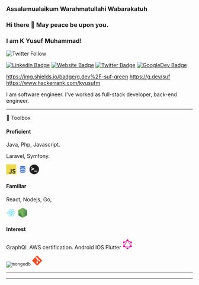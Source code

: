 ### Assalamualaikum Warahmatullahi Wabarakatuh
### Hi there 👋 May peace be upon you.

### I am K Yusuf Muhammad!

![Twitter Follow](https://img.shields.io/twitter/follow/kyusufm?style=social)

[![Linkedin Badge](https://img.shields.io/badge/-LinkedIn-0e76a8?style=flat-square&logo=Linkedin&logoColor=white)](https://linkedin.com/in/kyusufm)
[![Website Badge](https://img.shields.io/badge/Website-3b5998?style=flat-square&logo=google-chrome&logoColor=white)](https://kyusufm.github.io/)
[![Twitter Badge](https://img.shields.io/badge/-Twitter-00acee?style=flat-square&logo=Twitter&logoColor=white)](https://twitter.com/kyusufm)
[![GoogleDev Badge](https://img.shields.io/badge/g.dev%2F-suf-green)](https://g.dev/kyusufm)


https://img.shields.io/badge/g.dev%2F-suf-green
https://g.dev/suf
https://www.hackerrank.com/kyusufm



I am software engineer. I've worked as full-stack developer, back-end engineer.


---

🧰 Toolbox

#### Proficient
Java, Php, Javascript.

Laravel, Symfony.

<code><img height="27" src="https://raw.githubusercontent.com/github/explore/80688e429a7d4ef2fca1e82350fe8e3517d3494d/topics/javascript/javascript.png" alt="javascript"></code>
<code><img height="27" src="https://raw.githubusercontent.com/github/explore/80688e429a7d4ef2fca1e82350fe8e3517d3494d/topics/sql/sql.png" alt="sql"></code>
<code><img height="27" src="https://raw.githubusercontent.com/github/explore/80688e429a7d4ef2fca1e82350fe8e3517d3494d/topics/terminal/terminal.png" alt="terminal"></code>

#### Familiar
React, Nodejs, Go, 

<code><img height="27" src="https://raw.githubusercontent.com/github/explore/80688e429a7d4ef2fca1e82350fe8e3517d3494d/topics/react/react.png" alt="react"></code>
<code><img height="27" src="https://raw.githubusercontent.com/github/explore/80688e429a7d4ef2fca1e82350fe8e3517d3494d/topics/nodejs/nodejs.png" alt="nodejs"></code>


#### Interest
GraphQl.
AWS certification.
Android
IOS
Flutter
<code><img height="27" src="https://raw.githubusercontent.com/github/explore/80688e429a7d4ef2fca1e82350fe8e3517d3494d/topics/graphql/graphql.png" alt="graphql"></code>

<code><img height="27" src="https://encrypted-tbn0.gstatic.com/images?q=tbn%3AANd9GcSTTzPAw-55ssm1Im594xYZ9eRQu2JylrkYLg&usqp=CAU" alt="mongodb"></code>
<code><img height="27" src="https://raw.githubusercontent.com/devicons/devicon/master/icons/git/git-original.svg" alt="git"></code>




---


---

<!--
**kyusufm/kyusufm** is a ✨ _special_ ✨ repository because its `README.md` (this file) appears on your GitHub profile.

Here are some ideas to get you started:

- 🔭 I’m currently working on ...
- 🌱 I’m currently learning ...
- 👯 I’m looking to collaborate on ...
- 🤔 I’m looking for help with ...
- 💬 Ask me about ...
- 📫 How to reach me: ...
- 😄 Pronouns: ...
- ⚡ Fun fact: ...
-->
